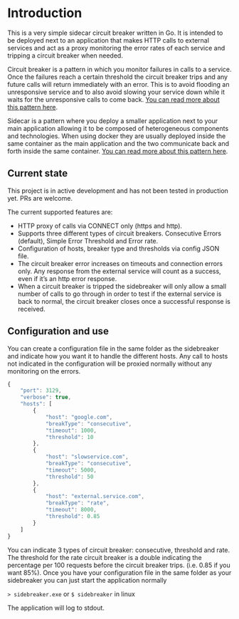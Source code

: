 # Introduction
This is a very simple sidecar circuit breaker written in Go. It is intended to be deployed next to an application that makes HTTP calls to external services and act as a proxy monitoring the error rates of each service and tripping a circuit breaker when needed.

Circuit breaker is a pattern in which you monitor failures in calls to a service. Once the failures reach a certain threshold the circuit breaker trips and any future calls will return immediately with an error. This is to avoid flooding an unresponsive service and to also avoid slowing your service down while it waits for the unresponsive calls to come back. [You can read more about this pattern here](http://microservices.io/patterns/reliability/circuit-breaker.html).

Sidecar is a pattern where you deploy a smaller application next to your main application allowing it to be composed of heterogeneous components and technologies. When using docker they are usually deployed inside the same container as the main application and the two communicate back and forth inside the same container. [You can read more about this pattern here](https://docs.microsoft.com/en-us/azure/architecture/patterns/sidecar).

## Current state
This project is in active development and has not been tested in production yet. PRs are welcome. 

The current supported features are:

* HTTP proxy of calls via CONNECT only (https and http).
* Supports three different types of circuit breakers. Consecutive Errors (default), Simple Error Threshold and Error rate.
* Configuration of hosts, breaker type and thresholds via config JSON file.
* The circuit breaker error increases on timeouts and connection errors only. Any response from the external service will count as a success, even if it’s an http error response.
* When a circuit breaker is tripped the sidebreaker will only allow a small number of calls to go through in order to test if the external service is back to normal, the circuit breaker closes once a successful response is received.

## Configuration and use

You can create a configuration file in the same folder as the sidebreaker and indicate how you want it to handle the different hosts. Any call to hosts not indicated in the configuration will be proxied normally without any monitoring on the errors.

```javascript
{
	"port": 3129,
	"verbose": true,
	"hosts": [
		{
			"host": "google.com",
			"breakType": "consecutive",
			"timeout": 1000,
			"threshold": 10
		},
		{
			"host": "slowservice.com",
			"breakType": "consecutive",
			"timeout": 5000,
			"threshold": 50
		},
		{
			"host": "external.service.com",
			"breakType": "rate",
			"timeout": 8000,
			"threshold": 0.85
		}
	]
}
```

You can indicate 3 types of circuit breaker: consecutive, threshold and rate. The threshold for the rate circuit breaker is a double indicating the percentage per 100 requests before the circuit breaker trips. (i.e. 0.85 if you want 85%).
Once you have your configuration file in the same folder as your sidebreaker you can just start the application normally

`> sidebreaker.exe` or `$ sidebreaker` in linux

The application will log to stdout.